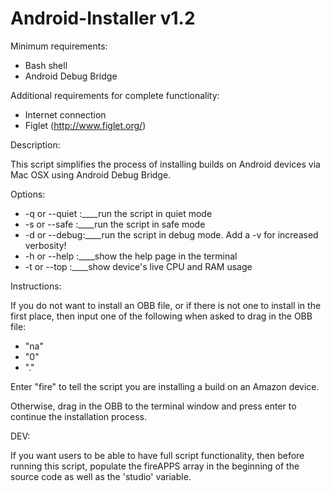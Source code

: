 # Android-Installer v1.2

Minimum requirements:
- Bash shell
- Android Debug Bridge

Additional requirements for complete functionality:
- Internet connection
- Figlet (http://www.figlet.org/)

Description:

This script simplifies the process of installing builds on Android devices via Mac OSX using Android Debug Bridge.

Options:
- -q or --quiet	:____run the script in quiet mode
- -s or --safe	:____run the script in safe mode
- -d or --debug:____run the script in debug mode. Add a -v for increased verbosity!
- -h or --help	:____show the help page in the terminal
- -t or --top	:____show device's live CPU and RAM usage


Instructions:

If you do not want to install an OBB file, or if there is not one to install in the first place,
then input one of the following when asked to drag in the OBB file:

- "na"
- "0"
- "."

Enter "fire" to tell the script you are installing a build on an Amazon device.

Otherwise, drag in the OBB to the terminal window and press enter to continue the installation process.

DEV:

If you want users to be able to have full script functionality, then before running this script, populate the fireAPPS array in the beginning of the source code as well as the 'studio' variable.

